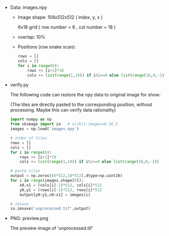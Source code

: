- Data: images.npy

  - Image shape: 108x512x512        ( index, y, x )

    6x18 grid   ( row number = 6 ,  col number = 18 )

  - overlap: 10%

  - Positions (row snake scan):

    ```python
    rows = []
    cols = []
    for i in range(6):
        rows += [i+1]*18
        cols += list(range(1,19)) if i%2==0 else list(range(18,0,-1))
    ```



- verify.py

  The following code can restore the npy data to original image for show:

  (The tiles are directly pasted to the corresponding position, without processing. Maybe this can verify data rationality)

  ```python
  import numpy as np
  from skimage import io   # scikit-image==0.16.2
  images = np.load('images.npy')
  
  # index of tiles
  rows = []
  cols = []
  for i in range(6):
      rows += [i+1]*18
      cols += list(range(1,19)) if i%2==0 else list(range(18,0,-1))
  
  # paste tiles
  output = np.zeros((6*512,18*512),dtype=np.uint16)
  for i in range(images.shape[0]):
      x0,x1 = (cols[i]-1)*512, cols[i]*512
      y0,y1 = (rows[i]-1)*512, rows[i]*512
      output[y0:y1,x0:x1] = images[i]
  
  # imsave
  io.imsave('unprocessed.tif',output)	
  ```

- PNG: preview.png

  The preview image of 'unprocessed.tif'
